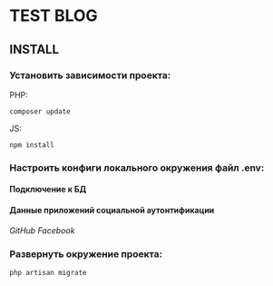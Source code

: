 # TEST BLOG

## INSTALL

### Установить зависимости проекта:
PHP:
```
composer update
```
JS:
```
npm install
```

### Настроить конфиги локального окружения файл .env:
 #### Подключение к БД
 #### Данные приложений социальной аутонтификации 
 _GitHub_
 _Facebook_

### Развернуть окружение проекта:
```
php artisan migrate
```


